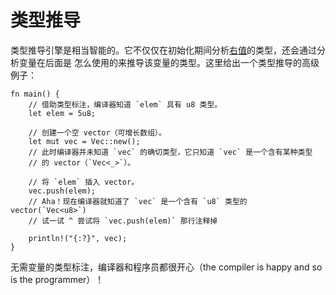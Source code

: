 # 类型推导

类型推导引擎是相当智能的。它不仅仅在初始化期间分析[右值][rvalue]的类型，还会通过分析变量在后面是
怎么使用的来推导该变量的类型。这里给出一个类型推导的高级例子：

```rust,editable
fn main() {
    // 借助类型标注，编译器知道 `elem` 具有 u8 类型。
    let elem = 5u8;

    // 创建一个空 vector（可增长数组）。
    let mut vec = Vec::new();
    // 此时编译器并未知道 `vec` 的确切类型，它只知道 `vec` 是一个含有某种类型
    // 的 vector（`Vec<_>`）。

    // 将 `elem` 插入 vector。
    vec.push(elem);
    // Aha！现在编译器就知道了 `vec` 是一个含有 `u8` 类型的 vector(`Vec<u8>`)
    // 试一试 ^ 尝试将 `vec.push(elem)` 那行注释掉

    println!("{:?}", vec);
}
```

无需变量的类型标注，编译器和程序员都很开心（the compiler is happy and so is the
programmer）！

[rvalue]: https://en.wikipedia.org/wiki/Value_%28computer_science%29#lrvalue

